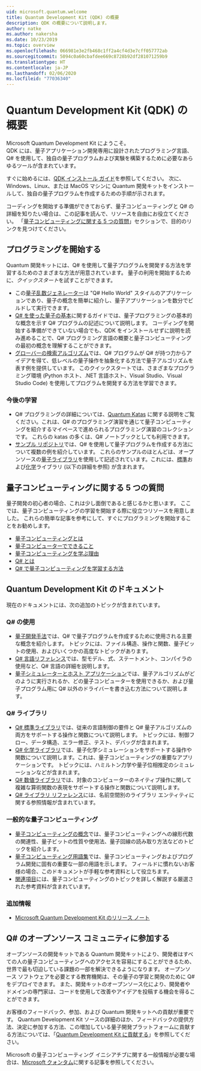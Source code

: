 ```yaml
---
uid: microsoft.quantum.welcome
title: Quantum Development Kit (QDK) の概要
description: QDK の概要について説明します。
author: natke
ms.author: nakersha
ms.date: 10/23/2019
ms.topic: overview
ms.openlocfilehash: 066981e3e2fb468c1ff2a4cf4d3e7cff057772ab
ms.sourcegitcommit: 5094c0a60cbafdee669c8728b92df281071259b9
ms.translationtype: HT
ms.contentlocale: ja-JP
ms.lasthandoff: 02/06/2020
ms.locfileid: "77036340"
---
```

# <a name="get-started-with-the-quantum-development-kit-qdk"></a>Quantum Development Kit (QDK) の概要

Microsoft Quantum Development Kit にようこそ。  
QDK には、量子アプリケーション開発専用に設計されたプログラミング言語、Q# を使用して、独自の量子プログラムおよび実験を構築するために必要なあらゆるツールが含まれています。 

すぐに始めるには、[QDK インストール ガイド](xref:microsoft.quantum.install)を参照してください。
次に、Windows、Linux、または MacOS マシンに Quantum 開発キットをインストールして、独自の量子プログラムを作成するための手順が示されます。

コーディングを開始する準備ができておらず、量子コンピューティングと Q# の詳細を知りたい場合は、この記事を読んで、リソースを自由にお役立てください。 「[量子コンピューティングに関する 5 つの質問](#five-questions-about-quantum-computing)」セクションで、目的のリンクを見つけてください。

## <a name="get-started-programming"></a>プログラミングを開始する

Quantum 開発キットには、Q# を使用して量子プログラムを開発する方法を学習するためのさまざまな方法が用意されています。
量子の利用を開始するために、*クイックスタート*を試すことができます。

* この[量子乱数ジェネレーター](xref:microsoft.quantum.quickstarts.qrng)は "Q# Hello World" スタイルのアプリケーションであり、量子の概念を簡単に紹介し、量子アプリケーションを数分でビルドして実行できます。
* [Q# を使った量子の基本](xref:microsoft.quantum.write-program)に関するガイドでは、量子プログラミングの基本的な概念を示す Q# プログラムの記述について説明します。 
    コーディングを開始する準備ができていない場合でも、QDK をインストールせずに説明を読み進めることで、Q# プログラミング言語の概要と量子コンピューティングの最初の概念を理解することができます。
* [グローバーの検索アルゴリズム](xref:microsoft.quantum.quickstarts.search)では、Q# プログラムが Q# が持つ力からアイデアを得て、低レベルの量子操作を抽象化する方法で量子アルゴリズムを表す例を提供しています。 
    このクイックスタートでは、さまざまなプログラミング環境 (Python ホスト、.NET 言語ホスト、Visual Studio、Visual Studio Code) を使用してプログラムを開発する方法を学習できます。

### <a name="learning-further"></a>今後の学習
* Q# プログラミングの詳細については、[Quantum Katas](https://github.com/Microsoft/QuantumKatas) に関する説明をご覧ください。これは、Q# のプログラミング演習を通じて量子コンピューティングを紹介するマイペースで進められるプログラミング演習のコレクションです。
    これらの katas の多くは、Q# ノートブックとしても利用できます。 
* [サンプル リポジトリ](https://github.com/Microsoft/Quantum)では、Q# を使用して量子プログラムを作成する方法について複数の例を紹介しています。 これらのサンプルのほとんどは、オープンソースの[量子ライブラリ](https://github.com/Microsoft/QuantumLibraries)を使用して記述されています。これには、[標準](xref:microsoft.quantum.libraries.standard.intro)および[化学](xref:microsoft.quantum.chemistry.concepts.intro)ライブラリ (以下の詳細を参照) が含まれます。

## <a name="five-questions-about-quantum-computing"></a>量子コンピューティングに関する 5 つの質問

量子開発の初心者の場合、これは少し面倒であると感じるかと思います。 ここでは、量子コンピューティングの学習を開始する際に役立つリソースを用意しました。 これらの簡単な記事を参考にして、すぐにプログラミングを開始することをお勧めします。
* [量子コンピューティングとは](xref:microsoft.quantum.overview.what)
* [量子コンピューターでできること](xref:microsoft.quantum.overview.computers)
* [量子コンピューティングを学ぶ理由](xref:microsoft.quantum.overview.why)
* [Q# とは](xref:microsoft.quantum.overview.qsharp)
* [Q# で量子コンピューティングを学習する方法](xref:microsoft.quantum.overview.learn)

## <a name="quantum-development-kit-documentation"></a>Quantum Development Kit のドキュメント

現在のドキュメントには、次の追加のトピックが含まれています。

### <a name="using-q"></a>Q# の使用
* [量子開発手法](xref:microsoft.quantum.techniques.intro)では、Q# で量子プログラムを作成するために使用される主要な概念を紹介します。 トピックには、ファイル構造、操作と関数、量子ビットの使用、およびいくつかの高度なトピックがあります。
* [Q# 言語リファレンス](xref:microsoft.quantum.language.intro)では、型モデル、式、ステートメント、コンパイラの使用など、Q# 言語の詳細を説明します。
* [量子シミュレーターとホスト アプリケーション](xref:microsoft.quantum.machines)では、量子アルゴリズムがどのように実行されるか、どの量子コンピューターを使用できるか、および量子プログラム用に Q# 以外のドライバーを書き込む方法について説明します。

### <a name="q-libraries"></a>Q# ライブラリ
* [Q# 標準ライブラリ](xref:microsoft.quantum.libraries.standard.intro)では、従来の言語制御の要件と Q# 量子アルゴリズムの両方をサポートする操作と関数について説明します。 
    トピックには、制御フロー、データ構造、エラー修正、テスト、デバッグが含まれます。 
* [Q# 化学ライブラリ](xref:microsoft.quantum.chemistry.concepts.intro)では、量子化学シミュレーションをサポートする操作や関数について説明します。これは、量子コンピューティングの重要なアプリケーションです。 トピックには、ハミルトン力学や量子位相推定のシミュレーションなどが含まれます。
* [Q# 数値ライブラリ](xref:microsoft.quantum.numerics.intro)では、対象のコンピューターのネイティブ操作に関して複雑な算術関数の表現をサポートする操作と関数について説明します。
* [Q# ライブラリ リファレンス](xref:microsoft.quantum.standardlibsintro)には、名前空間別のライブラリ エンティティに関する参照情報が含まれています。

### <a name="general-quantum-computing"></a>一般的な量子コンピューティング
* [量子コンピューティングの概念](xref:microsoft.quantum.concepts.intro)では、量子コンピューティングへの線形代数の関連性、量子ビットの性質や使用法、量子回線の読み取り方法などのトピックを紹介します。
* [量子コンピューティング用語集](xref:microsoft.quantum.glossary)では、量子コンピューティングおよびプログラム開発に固有の重要な一部の用語を示します。 
    フィールドに慣れないお客様の場合、このドキュメントが手軽な参考資料として役立ちます。
* [関連項目](xref:microsoft.quantum.more-information)には、量子コンピューティングのトピックを詳しく解説する厳選された参考資料が含まれています。

### <a name="additional-info"></a>追加情報
* [Microsoft Quantum Development Kit のリリース ノート](xref:microsoft.quantum.relnotes)


## <a name="be-a-part-of-the-q-open-source-community"></a>Q# のオープンソース コミュニティに参加する
オープンソースの開発キットである Quantum 開発キットにより、開発者はすべての人の量子コンピューティングへのアクセスを容易にすることができるため、世界で最も切迫している課題の一部を解決できるようになります。  オープンソース ソフトウェアを必要とする教育機関は、その量子の学習と開発のために Q# をデプロイできます。 また、開発キットのオープンソース化により、開発者やドメインの専門家は、コードを使用して改善やアイデアを投稿する機会を得ることができます。

お客様のフィードバック、参加、および Quantum 開発キットへの貢献が重要です。  Quantum Development Kit ソースの詳細のほか、フィードバックの提供方法、決定に参加する方法、この増加している量子開発プラットフォームに貢献する方法については、「[Quantum Development Kit に貢献する](xref:microsoft.quantum.contributing)」を参照してください。

Microsoft の量子コンピューティング イニシアチブに関する一般情報が必要な場合は、[Microsoft クォンタム](https://www.microsoft.com/en-us/quantum/)に関する記事を参照してください。
